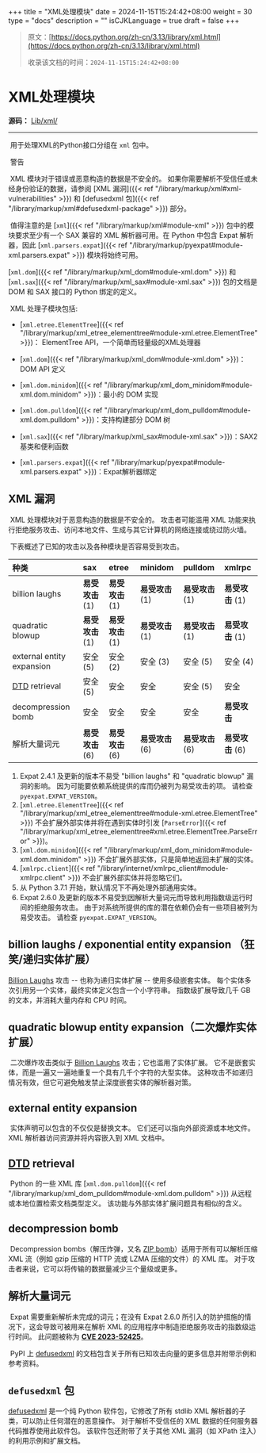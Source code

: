 +++
title = "XML处理模块"
date = 2024-11-15T15:24:42+08:00
weight = 30
type = "docs"
description = ""
isCJKLanguage = true
draft = false
+++

> 原文：[https://docs.python.org/zh-cn/3.13/library/xml.html](https://docs.python.org/zh-cn/3.13/library/xml.html)
>
> 收录该文档的时间：`2024-11-15T15:24:42+08:00`

# XML处理模块

**源码：** [Lib/xml/](https://github.com/python/cpython/tree/3.13/Lib/xml/)

------

​	用于处理XML的Python接口分组在 `xml` 包中。

​	警告

 

​	XML 模块对于错误或恶意构造的数据是不安全的。 如果你需要解析不受信任或未经身份验证的数据，请参阅 [XML 漏洞]({{< ref "/library/markup/xml#xml-vulnerabilities" >}}) 和 [defusedxml 包]({{< ref "/library/markup/xml#defusedxml-package" >}}) 部分。

​	值得注意的是 [`xml`]({{< ref "/library/markup/xml#module-xml" >}}) 包中的模块要求至少有一个 SAX 兼容的 XML 解析器可用。在 Python 中包含 Expat 解析器，因此 [`xml.parsers.expat`]({{< ref "/library/markup/pyexpat#module-xml.parsers.expat" >}}) 模块将始终可用。

[`xml.dom`]({{< ref "/library/markup/xml_dom#module-xml.dom" >}}) 和 [`xml.sax`]({{< ref "/library/markup/xml_sax#module-xml.sax" >}}) 包的文档是 DOM 和 SAX 接口的 Python 绑定的定义。

​	XML 处理子模块包括:

- [`xml.etree.ElementTree`]({{< ref "/library/markup/xml_etree_elementtree#module-xml.etree.ElementTree" >}})： ElementTree API，一个简单而轻量级的XML处理器

- [`xml.dom`]({{< ref "/library/markup/xml_dom#module-xml.dom" >}})：DOM API 定义
- [`xml.dom.minidom`]({{< ref "/library/markup/xml_dom_minidom#module-xml.dom.minidom" >}})：最小的 DOM 实现
- [`xml.dom.pulldom`]({{< ref "/library/markup/xml_dom_pulldom#module-xml.dom.pulldom" >}})：支持构建部分 DOM 树

- [`xml.sax`]({{< ref "/library/markup/xml_sax#module-xml.sax" >}})：SAX2 基类和便利函数
- [`xml.parsers.expat`]({{< ref "/library/markup/pyexpat#module-xml.parsers.expat" >}})：Expat解析器绑定



## XML 漏洞

​	XML 处理模块对于恶意构造的数据是不安全的。 攻击者可能滥用 XML 功能来执行拒绝服务攻击、访问本地文件、生成与其它计算机的网络连接或绕过防火墙。

​	下表概述了已知的攻击以及各种模块是否容易受到攻击。

| 种类                                                         | sax              | etree            | minidom          | pulldom          | xmlrpc           |
| :----------------------------------------------------------- | :--------------- | :--------------- | :--------------- | :--------------- | :--------------- |
| billion laughs                                               | **易受攻击** (1) | **易受攻击** (1) | **易受攻击** (1) | **易受攻击** (1) | **易受攻击** (1) |
| quadratic blowup                                             | **易受攻击** (1) | **易受攻击** (1) | **易受攻击** (1) | **易受攻击** (1) | **易受攻击** (1) |
| external entity expansion                                    | 安全 (5)         | 安全 (2)         | 安全 (3)         | 安全 (5)         | 安全 (4)         |
| [DTD](https://en.wikipedia.org/wiki/Document_type_definition) retrieval | 安全 (5)         | 安全             | 安全             | 安全 (5)         | 安全             |
| decompression bomb                                           | 安全             | 安全             | 安全             | 安全             | **易受攻击**     |
| 解析大量词元                                                 | **易受攻击** (6) | **易受攻击** (6) | **易受攻击** (6) | **易受攻击** (6) | **易受攻击** (6) |

1. Expat 2.4.1 及更新的版本不易受 "billion laughs" 和 "quadratic blowup" 漏洞的影响。 因为可能要依赖系统提供的库而仍被列为易受攻击的项。 请检查 `pyexpat.EXPAT_VERSION`。
2. [`xml.etree.ElementTree`]({{< ref "/library/markup/xml_etree_elementtree#module-xml.etree.ElementTree" >}}) 不会扩展外部实体并将在遇到实体时引发 [`ParseError`]({{< ref "/library/markup/xml_etree_elementtree#xml.etree.ElementTree.ParseError" >}})。
3. [`xml.dom.minidom`]({{< ref "/library/markup/xml_dom_minidom#module-xml.dom.minidom" >}}) 不会扩展外部实体，只是简单地返回未扩展的实体。
4. [`xmlrpc.client`]({{< ref "/library/internet/xmlrpc_client#module-xmlrpc.client" >}}) 不会扩展外部实体并将忽略它们。
5. 从 Python 3.7.1 开始，默认情况下不再处理外部通用实体。
6. Expat 2.6.0 及更新的版本不易受到因解析大量词元而导致利用指数级运行时间的拒绝服务攻击。 由于对系统所提供的库的潜在依赖仍会有一些项目被列为易受攻击。 请检查 `pyexpat.EXPAT_VERSION`。

## billion laughs / exponential entity expansion （狂笑/递归实体扩展）

[Billion Laughs](https://en.wikipedia.org/wiki/Billion_laughs) 攻击 -- 也称为递归实体扩展 -- 使用多级嵌套实体。 每个实体多次引用另一个实体，最终实体定义包含一个小字符串。 指数级扩展导致几千 GB 的文本，并消耗大量内存和 CPU 时间。

## quadratic blowup entity expansion（二次爆炸实体扩展）

​	二次爆炸攻击类似于 [Billion Laughs](https://en.wikipedia.org/wiki/Billion_laughs) 攻击；它也滥用了实体扩展。 它不是嵌套实体，而是一遍又一遍地重复一个具有几千个字符的大型实体。 这种攻击不如递归情况有效，但它可避免触发禁止深度嵌套实体的解析器对策。

## external entity expansion

​	实体声明可以包含的不仅仅是替换文本。 它们还可以指向外部资源或本地文件。 XML 解析器访问资源并将内容嵌入到 XML 文档中。

## [DTD](https://en.wikipedia.org/wiki/Document_type_definition) retrieval

​	Python 的一些 XML 库 [`xml.dom.pulldom`]({{< ref "/library/markup/xml_dom_pulldom#module-xml.dom.pulldom" >}}) 从远程或本地位置检索文档类型定义。 该功能与外部实体扩展问题具有相似的含义。

## decompression bomb

​	Decompression bombs（解压炸弹，又名 [ZIP bomb](https://en.wikipedia.org/wiki/Zip_bomb)）适用于所有可以解析压缩 XML 流（例如 gzip 压缩的 HTTP 流或 LZMA 压缩的文件）的 XML 库。 对于攻击者来说，它可以将传输的数据量减少三个量级或更多。

## 解析大量词元

​	Expat 需要重新解析未完成的词元；在没有 Expat 2.6.0 所引入的防护措施的情况下，这会导致可被用来在解析 XML 的应用程序中制造拒绝服务攻击的指数级运行时间。 此问题被称为 [**CVE 2023-52425**](https://www.cve.org/CVERecord?id=CVE-2023-52425)。

​	PyPI 上 [defusedxml](https://pypi.org/project/defusedxml/) 的文档包含关于所有已知攻击向量的更多信息并附带示例和参考资料。



## `defusedxml` 包

[defusedxml](https://pypi.org/project/defusedxml/) 是一个纯 Python 软件包，它修改了所有 stdlib XML 解析器的子类，可以防止任何潜在的恶意操作。 对于解析不受信任的 XML 数据的任何服务器代码推荐使用此软件包。 该软件包还附带了关于其他 XML 漏洞（如 XPath 注入）的利用示例和扩展文档。
